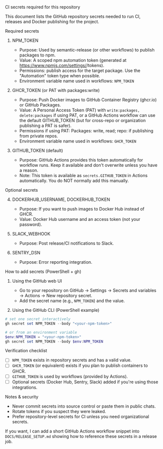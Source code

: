 CI secrets required for this repository

This document lists the GitHub repository secrets needed to run CI, releases and Docker publishing for the project.

Required secrets

1. NPM_TOKEN
   - Purpose: Used by semantic-release (or other workflows) to publish packages to npm.
   - Value: A scoped npm automation token (generated at https://www.npmjs.com/settings/<your-username>/tokens).
   - Permissions: publish access for the target package. Use the "Automation" token type when possible.
   - Environment variable name used in workflows: `NPM_TOKEN`

2. GHCR_TOKEN (or PAT with packages:write)
   - Purpose: Push Docker images to GitHub Container Registry (ghcr.io) or GitHub Packages.
   - Value: A Personal Access Token (PAT) with `write:packages, delete:packages` if using PAT, or a GitHub Actions workflow can use the default GITHUB_TOKEN (but for cross-repo or organization publishing a PAT is safer).
   - Permissions if using PAT: Packages: write, read; repo: if publishing from private repos.
   - Environment variable name used in workflows: `GHCR_TOKEN`

3. GITHUB_TOKEN (default)
   - Purpose: GitHub Actions provides this token automatically for workflow runs. Keep it available and don't overwrite unless you have a reason.
   - Note: This token is available as `secrets.GITHUB_TOKEN` in Actions automatically. You do NOT normally add this manually.

Optional secrets

4. DOCKERHUB_USERNAME, DOCKERHUB_TOKEN
   - Purpose: If you want to push images to Docker Hub instead of GHCR.
   - Value: Docker Hub username and an access token (not your password).

5. SLACK_WEBHOOK
   - Purpose: Post release/CI notifications to Slack.

6. SENTRY_DSN
   - Purpose: Error reporting integration.

How to add secrets (PowerShell + gh)

1. Using the GitHub web UI
   - Go to your repository on GitHub -> Settings -> Secrets and variables -> Actions -> New repository secret.
   - Add the secret name (e.g., `NPM_TOKEN`) and the value.

2. Using the GitHub CLI (PowerShell example)

```powershell
# set one secret interactively
gh secret set NPM_TOKEN --body "<your-npm-token>"

# or from an environment variable
$env:NPM_TOKEN = "<your-npm-token>"
gh secret set NPM_TOKEN --body $env:NPM_TOKEN
```

Verification checklist

- [ ] `NPM_TOKEN` exists in repository secrets and has a valid value.
- [ ] `GHCR_TOKEN` (or equivalent) exists if you plan to publish containers to GHCR.
- [ ] `GITHUB_TOKEN` is used by workflows (provided by Actions).
- [ ] Optional secrets (Docker Hub, Sentry, Slack) added if you're using those integrations.

Notes & security

- Never commit secrets into source control or paste them in public chats.
- Rotate tokens if you suspect they were leaked.
- Prefer repository-level secrets for CI unless you need organizational secrets.

If you want, I can add a short GitHub Actions workflow snippet into `DOCS/RELEASE_SETUP.md` showing how to reference these secrets in a release job.
